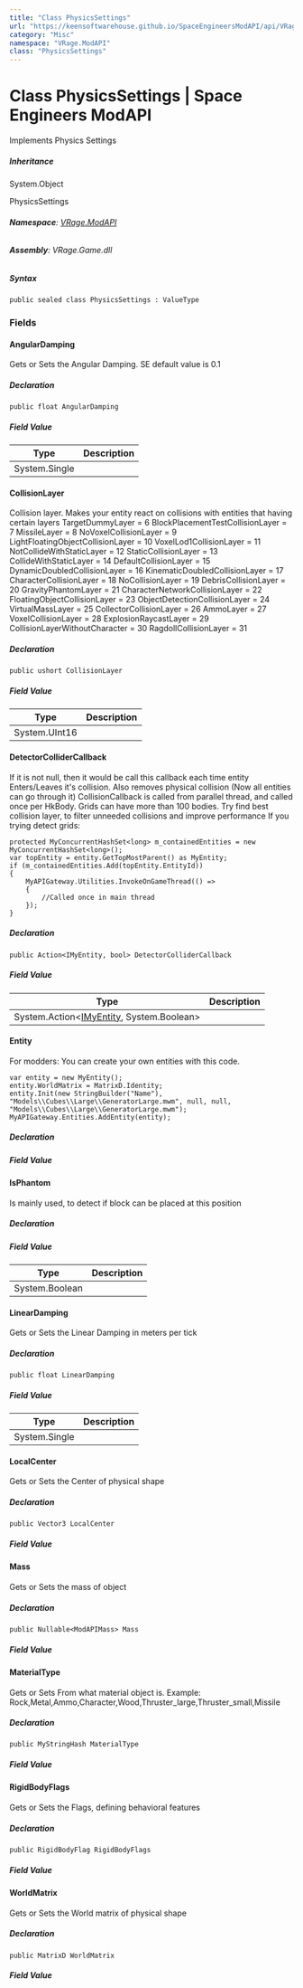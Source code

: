 ```yaml
---
title: "Class PhysicsSettings"
url: "https://keensoftwarehouse.github.io/SpaceEngineersModAPI/api/VRage.ModAPI.PhysicsSettings.html"
category: "Misc"
namespace: "VRage.ModAPI"
class: "PhysicsSettings"
---
```


# Class PhysicsSettings | Space Engineers ModAPI

Implements Physics Settings

##### Inheritance

System.Object

PhysicsSettings

###### **Namespace**: [VRage.ModAPI](https://keensoftwarehouse.github.io/SpaceEngineersModAPI/api/VRage.ModAPI.html)

###### **Assembly**: VRage.Game.dll

##### Syntax

```
public sealed class PhysicsSettings : ValueType
```

### [](#fields)Fields

#### [](#VRage_ModAPI_PhysicsSettings_AngularDamping)AngularDamping

Gets or Sets the Angular Damping. SE default value is 0.1

##### Declaration

```
public float AngularDamping
```

##### Field Value

| Type | Description |
| --- | --- |
| System.Single |     |

#### [](#VRage_ModAPI_PhysicsSettings_CollisionLayer)CollisionLayer

Collision layer. Makes your entity react on collisions with entities that having certain layers TargetDummyLayer = 6 BlockPlacementTestCollisionLayer = 7 MissileLayer = 8 NoVoxelCollisionLayer = 9 LightFloatingObjectCollisionLayer = 10 VoxelLod1CollisionLayer = 11 NotCollideWithStaticLayer = 12 StaticCollisionLayer = 13 CollideWithStaticLayer = 14 DefaultCollisionLayer = 15 DynamicDoubledCollisionLayer = 16 KinematicDoubledCollisionLayer = 17 CharacterCollisionLayer = 18 NoCollisionLayer = 19 DebrisCollisionLayer = 20 GravityPhantomLayer = 21 CharacterNetworkCollisionLayer = 22 FloatingObjectCollisionLayer = 23 ObjectDetectionCollisionLayer = 24 VirtualMassLayer = 25 CollectorCollisionLayer = 26 AmmoLayer = 27 VoxelCollisionLayer = 28 ExplosionRaycastLayer = 29 CollisionLayerWithoutCharacter = 30 RagdollCollisionLayer = 31

##### Declaration

```
public ushort CollisionLayer
```

##### Field Value

| Type | Description |
| --- | --- |
| System.UInt16 |     |

#### [](#VRage_ModAPI_PhysicsSettings_DetectorColliderCallback)DetectorColliderCallback

If it is not null, then it would be call this callback each time entity Enters/Leaves it's collision. Also removes physical collision (Now all entities can go through it) CollisionCallback is called from parallel thread, and called once per HkBody. Grids can have more than 100 bodies. Try find best collision layer, to filter unneeded collisions and improve performance If you trying detect grids:

```
protected MyConcurrentHashSet<long> m_containedEntities = new MyConcurrentHashSet<long>();
var topEntity = entity.GetTopMostParent() as MyEntity;
if (m_containedEntities.Add(topEntity.EntityId))
{
    MyAPIGateway.Utilities.InvokeOnGameThread(() =>
    {
        //Called once in main thread
    });
}
```

##### Declaration

```
public Action<IMyEntity, bool> DetectorColliderCallback
```

##### Field Value

| Type | Description |
| --- | --- |
| System.Action<[IMyEntity](https://keensoftwarehouse.github.io/SpaceEngineersModAPI/api/VRage.ModAPI.IMyEntity.html), System.Boolean\> |     |

#### [](#VRage_ModAPI_PhysicsSettings_Entity)Entity

For modders: You can create your own entities with this code.

```
var entity = new MyEntity();          
entity.WorldMatrix = MatrixD.Identity;
entity.Init(new StringBuilder("Name"), "Models\\Cubes\\Large\\GeneratorLarge.mwm", null, null, "Models\\Cubes\\Large\\GeneratorLarge.mwm");
MyAPIGateway.Entities.AddEntity(entity);
```

##### Declaration

##### Field Value

#### [](#VRage_ModAPI_PhysicsSettings_IsPhantom)IsPhantom

Is mainly used, to detect if block can be placed at this position

##### Declaration

##### Field Value

| Type | Description |
| --- | --- |
| System.Boolean |     |

#### [](#VRage_ModAPI_PhysicsSettings_LinearDamping)LinearDamping

Gets or Sets the Linear Damping in meters per tick

##### Declaration

```
public float LinearDamping
```

##### Field Value

| Type | Description |
| --- | --- |
| System.Single |     |

#### [](#VRage_ModAPI_PhysicsSettings_LocalCenter)LocalCenter

Gets or Sets the Center of physical shape

##### Declaration

```
public Vector3 LocalCenter
```

##### Field Value

#### [](#VRage_ModAPI_PhysicsSettings_Mass)Mass

Gets or Sets the mass of object

##### Declaration

```
public Nullable<ModAPIMass> Mass
```

##### Field Value

#### [](#VRage_ModAPI_PhysicsSettings_MaterialType)MaterialType

Gets or Sets From what material object is. Example: Rock,Metal,Ammo,Character,Wood,Thruster\_large,Thruster\_small,Missile

##### Declaration

```
public MyStringHash MaterialType
```

##### Field Value

#### [](#VRage_ModAPI_PhysicsSettings_RigidBodyFlags)RigidBodyFlags

Gets or Sets the Flags, defining behavioral features

##### Declaration

```
public RigidBodyFlag RigidBodyFlags
```

##### Field Value

#### [](#VRage_ModAPI_PhysicsSettings_WorldMatrix)WorldMatrix

Gets or Sets the World matrix of physical shape

##### Declaration

```
public MatrixD WorldMatrix
```

##### Field Value